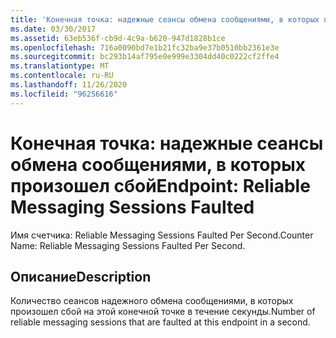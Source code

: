 ```yaml
---
title: 'Конечная точка: надежные сеансы обмена сообщениями, в которых произошел сбой'
ms.date: 03/30/2017
ms.assetid: 63eb536f-cb9d-4c9a-b620-947d1828b1ce
ms.openlocfilehash: 716a0090bd7e1b21fc32ba9e37b0510bb2361e3e
ms.sourcegitcommit: bc293b14af795e0e999e3304dd40c0222cf2ffe4
ms.translationtype: MT
ms.contentlocale: ru-RU
ms.lasthandoff: 11/26/2020
ms.locfileid: "96256616"
---
```

# <a name="endpoint-reliable-messaging-sessions-faulted"></a><span data-ttu-id="ea86b-102">Конечная точка: надежные сеансы обмена сообщениями, в которых произошел сбой</span><span class="sxs-lookup"><span data-stu-id="ea86b-102">Endpoint: Reliable Messaging Sessions Faulted</span></span>

<span data-ttu-id="ea86b-103">Имя счетчика: Reliable Messaging Sessions Faulted Per Second.</span><span class="sxs-lookup"><span data-stu-id="ea86b-103">Counter Name: Reliable Messaging Sessions Faulted Per Second.</span></span>  
  
## <a name="description"></a><span data-ttu-id="ea86b-104">Описание</span><span class="sxs-lookup"><span data-stu-id="ea86b-104">Description</span></span>  

 <span data-ttu-id="ea86b-105">Количество сеансов надежного обмена сообщениями, в которых произошел сбой на этой конечной точке в течение секунды.</span><span class="sxs-lookup"><span data-stu-id="ea86b-105">Number of reliable messaging sessions that are faulted at this endpoint in a second.</span></span>

